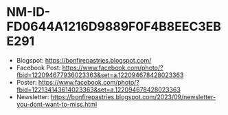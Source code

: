 # NM-ID-FD0644A1216D9889F0F4B8EEC3EBE291

+ Blogspot:      https://bonfirepastries.blogspot.com/
+ Facebook Post: https://www.facebook.com/photo/?fbid=122094677936023363&set=a.122094678428023363
+ Poster:        https://www.facebook.com/photo/?fbid=122134143614023363&set=a.122094678428023363
+ Newsletter:    https://bonfirepastries.blogspot.com/2023/09/newsletter-you-dont-want-to-miss.html
